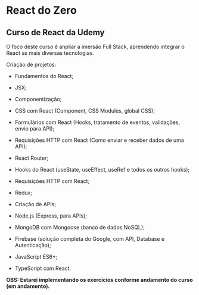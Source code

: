 # React do Zero
## Curso de React da Udemy
O foco deste curso é anpliar a imersão Full Stack, aprendendo integrar o React as mais diversas tecnologias.

Criação de projetos:

* Fundamentos do React;

* JSX;

* Componentização;

* CSS com React (Component, CSS Modules, global CSS);

* Formulários com React (Hooks, tratamento de eventos, validações, envio para API);

* Requisições HTTP com React (Como enviar e receber dados de uma API);

* React Router;

* Hooks do React (useState, useEffect, useRef e todos os outros hooks);

* Requisições HTTP com React;

* Redux;

* Criação de APIs;

* Node.js (Express, para APIs);

* MongoDB com Mongoose (banco de dados NoSQL);

* Firebase (solução completa do Google, com API, Database e Autenticação);

* JavaScript ES6+;

* TypeScript com React.

**OBS: Estarei implementando os exercícios conforme andamento do curso (em andamento).**
